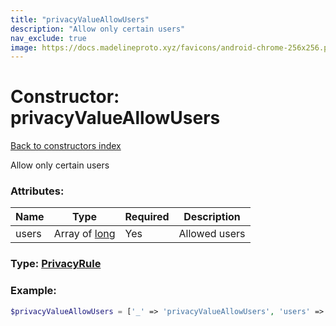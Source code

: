 ```yaml
---
title: "privacyValueAllowUsers"
description: "Allow only certain users"
nav_exclude: true
image: https://docs.madelineproto.xyz/favicons/android-chrome-256x256.png
---
```

# Constructor: privacyValueAllowUsers  
[Back to constructors index](/API_docs/constructors/index.md)



Allow only certain users

### Attributes:

| Name     |    Type       | Required | Description |
|----------|---------------|----------|-------------|
|users|Array of [long](/API_docs/types/long.md) | Yes|Allowed users|



### Type: [PrivacyRule](/API_docs/types/PrivacyRule.md)


### Example:

```php
$privacyValueAllowUsers = ['_' => 'privacyValueAllowUsers', 'users' => [long, long]];
```  
